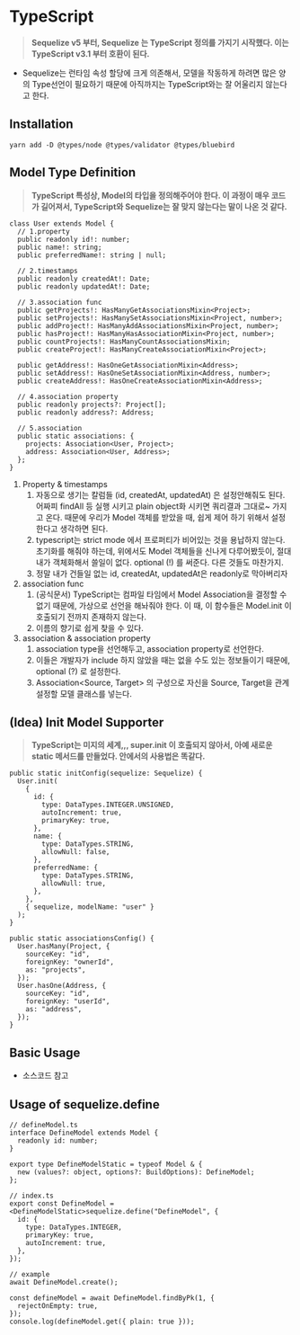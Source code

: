 # TypeScript

> **Sequelize v5 부터, Sequelize 는 TypeScript 정의를 가지기 시작했다. 이는 TypeScript v3.1 부터 호환이 된다.**

- Sequelize는 런타임 속성 할당에 크게 의존해서, 모델을 작동하게 하려면 많은 양의 Type선언이 필요하기 때문에 아직까지는 TypeScript와는 잘 어울리지 않는다고 한다.

## Installation

```
yarn add -D @types/node @types/validator @types/bluebird
```

## Model Type Definition

> **TypeScript 특성상, Model의 타입을 정의해주어야 한다. 이 과정이 매우 코드가 길어져서, TypeScript와 Sequelize는 잘 맞지 않는다는 말이 나온 것 같다.**

```tsx
class User extends Model {
  // 1.property
  public readonly id!: number;
  public name!: string;
  public preferredName!: string | null;

  // 2.timestamps
  public readonly createdAt!: Date;
  public readonly updatedAt!: Date;

  // 3.association func
  public getProjects!: HasManyGetAssociationsMixin<Project>;
  public setProjects!: HasManySetAssociationsMixin<Project, number>;
  public addProject!: HasManyAddAssociationsMixin<Project, number>;
  public hasProject!: HasManyHasAssociationMixin<Project, number>;
  public countProjects!: HasManyCountAssociationsMixin;
  public createProject!: HasManyCreateAssociationMixin<Project>;

  public getAddress!: HasOneGetAssociationMixin<Address>;
  public setAddress!: HasOneSetAssociationMixin<Address, number>;
  public createAddress!: HasOneCreateAssociationMixin<Address>;

  // 4.association property
  public readonly projects?: Project[];
  public readonly address?: Address;

  // 5.association
  public static associations: {
    projects: Association<User, Project>;
    address: Association<User, Address>;
  };
}
```

1. Property & timestamps
   1. 자동으로 생기는 칼럼들 (id, createdAt, updatedAt) 은 설정안해줘도 된다. 어짜피 findAll 등 실행 시키고 plain object화 시키면 쿼리결과 그대로~ 가지고 온다. 때문에 우리가 Model 객체를 받았을 때, 쉽게 제어 하기 위해서 설정한다고 생각하면 된다.
   2. typescript는 strict mode 에서 프로퍼티가 비어있는 것을 용납하지 않는다. 초기화를 해줘야 하는데, 위에서도 Model 객체들을 신나게 다루어봤듯이, 절대 내가 객체화해서 쓸일이 없다. optional (!) 를 써준다. 다른 것들도 마찬가지.
   3. 정말 내가 건들일 없는 id, createdAt, updatedAt은 readonly로 막아버리자
2. association func
   1. (공식문서) TypeScript는 컴파일 타임에서 Model Association을 결정할 수 없기 때문에, 가상으로 선언을 해놔줘야 한다. 이 때, 이 함수들은 Model.init 이 호출되기 전까지 존재하지 않는다.
   2. 이름의 향기로 쉽게 찾을 수 있다.
3. association & association property
   1. association type을 선언해두고, association property로 선언한다.
   2. 이들은 개발자가 include 하지 않았을 때는 없을 수도 있는 정보들이기 때문에, optional (?) 로 설정한다.
   3. Association<Source, Target> 의 구성으로 자신을 Source, Target을 관계설정할 모델 클래스를 넣는다.

## (Idea) Init Model Supporter

> **TypeScript는 미지의 세계,,, super.init 이 호출되지 않아서, 아예 새로운 static 메서드를 만들었다. 안에서의 사용법은 똑같다.**

```tsx
public static initConfig(sequelize: Sequelize) {
  User.init(
    {
      id: {
        type: DataTypes.INTEGER.UNSIGNED,
        autoIncrement: true,
        primaryKey: true,
      },
      name: {
        type: DataTypes.STRING,
        allowNull: false,
      },
      preferredName: {
        type: DataTypes.STRING,
        allowNull: true,
      },
    },
    { sequelize, modelName: "user" }
  );
}

public static associationsConfig() {
  User.hasMany(Project, {
    sourceKey: "id",
    foreignKey: "ownerId",
    as: "projects",
  });
  User.hasOne(Address, {
    sourceKey: "id",
    foreignKey: "userId",
    as: "address",
  });
}
```

## Basic Usage

- 소스코드 참고

## Usage of sequelize.define

```tsx
// defineModel.ts
interface DefineModel extends Model {
  readonly id: number;
}

export type DefineModelStatic = typeof Model & {
  new (values?: object, options?: BuildOptions): DefineModel;
};

// index.ts
export const DefineModel = <DefineModelStatic>sequelize.define("DefineModel", {
  id: {
    type: DataTypes.INTEGER,
    primaryKey: true,
    autoIncrement: true,
  },
});

// example
await DefineModel.create();

const defineModel = await DefineModel.findByPk(1, {
  rejectOnEmpty: true,
});
console.log(defineModel.get({ plain: true }));
```
